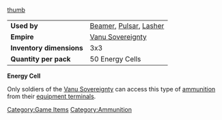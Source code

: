 [thumb](image:Energycell.md.jpg)

|                          |                                                                                                |
| ------------------------ | ---------------------------------------------------------------------------------------------- |
| **Used by**              | [Beamer](Beamer.md), [Pulsar](Pulsar.md), [Lasher](Lasher.md) |
| **Empire**               | [Vanu Sovereignty](Vanu_Sovereignty.md)                                             |
| **Inventory dimensions** | 3x3                                                                                            |
| **Quantity per pack**    | 50 Energy Cells                                                                                |

**Energy Cell**

Only soldiers of the [Vanu Sovereignty](Vanu_Sovereignty.md) can
access this type of [ammunition](ammunition.md) from their
[equipment terminals](equipment_terminal.md).

[Category:Game Items](Category:Game_Items.md)
[Category:Ammunition](Category:Ammunition.md)
